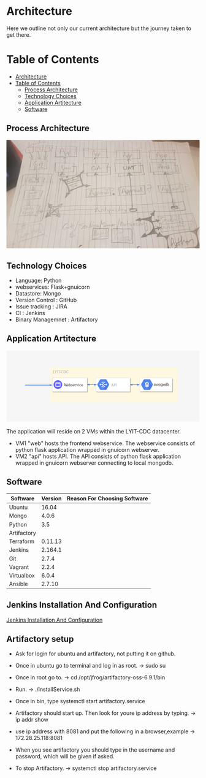 # Architecture

Here we outline not only our current architecture but the journey taken to get there.

# Table of Contents

- [Architecture](#architecture)
- [Table of Contents](#table-of-contents)
  - [Process Architecture](#process-architecture)
  - [Technology Choices](#technology-choices)
  - [Application Artitecture](#application-artitecture)
  - [Software](#software)

## Process Architecture

<img src="./images/arch_v1.jpg" alt="version 1" width="1100"/>

## Technology Choices

- Language: Python
- webservices: Flask+gnuicorn
- Datastore: Mongo
- Version Control : GitHub
- Issue tracking : JIRA
- CI : Jenkins
- Binary Managemnet : Artifactory

## Application Artitecture

<img src="./images/app_arch_v1.png" alt="version 1" width="1100"/>

The application will reside on 2 VMs within the LYIT-CDC datacenter.

- VM1 "web" hosts the frontend webservice. The webservice consists of python flask application wrapped in gnuicorn webserver.
- VM2 "api" hosts API. The API consists of python flask application wrapped in gnuicorn webserver connecting to local mongodb.

## Software

| Software | Version | Reason For Choosing Software |
|---|---|---|
| Ubuntu | 16.04 |  |
| Mongo | 4.0.6   |  |
| Python |  3.5  |  |
| Artifactory |    |  |
| Terraform |  0.11.13  |  |
| Jenkins |  2.164.1  |  |
| Git | 2.7.4   |  |
| Vagrant |  2.2.4  |  |
| Virtualbox | 6.0.4 |  |
| Ansible |  2.7.10  |  |


## Jenkins Installation And Configuration

[Jenkins Installation And Configuration](./jenkins.md)

## Artifactory setup

* Ask for login for ubuntu and artifactory, not putting it on github.

* Once in ubuntu go to terminal and log in as root. -> sudo su

* Once in root go to. -> cd /opt/jfrog/artifactory-oss-6.9.1/bin

* Run. -> ./installService.sh

* Once in bin, type systemctl start artifactory.service

* Artifactory should start up. Then look for youre ip address by typing. -> ip addr show

* use ip address with 8081 and put the following in a browser,example -> 172.28.25.118:8081

* When you see artifactory you should type in the username and password, which will be given if asked.

* To stop Artifactory. -> systemctl stop artifactory.service
